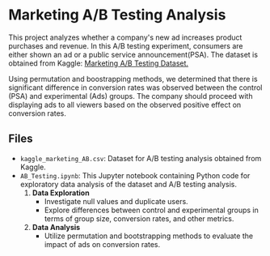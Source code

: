 # Marketing A/B Testing Analysis
This project analyzes whether a company's new ad increases product purchases and revenue. In this A/B testing experiment, consumers are either shown an ad or a public service announcement(PSA). The dataset is obtained from Kaggle: [Marketing A/B Testing Dataset.](https://www.kaggle.com/datasets/faviovaz/marketing-ab-testing?resource=download)

Using permutation and boostrapping methods, we determined that there is significant difference in conversion rates was observed between the control (PSA) and experimental (Ads) groups. The company should proceed with displaying ads to all viewers based on the observed positive effect on conversion rates.

## Files
- `kaggle_marketing_AB.csv`: Dataset for A/B testing analysis obtained from Kaggle.
- `AB_Testing.ipynb`: This Jupyter notebook containing Python code for exploratory data analysis of the dataset and A/B testing analysis.
  1. **Data Exploration**
     - Investigate null values and duplicate users.
     - Explore differences between control and experimental groups in terms of group size, conversion rates, and other metrics.
  2. **Data Analysis**
     - Utilize permutation and bootstrapping methods to evaluate the impact of ads on conversion rates.
   


 
    
 
